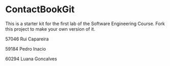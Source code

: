 # ContactBookGit
This is a starter kit for the first lab of the Software Engineering Course.
Fork this project to make your own version of it.

57046 Rui Capareira

59184 Pedro Inacio

60294 Luana Goncalves

